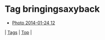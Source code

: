 <!--
title: Tag bringingsaxyback
date: 2020-06-28T15:26:59.406Z
tags:
-->
# Tag bringingsaxyback

 * [Photo 2014-01-24 12](74378222493.md)

| [Tags](tags.md) | [Top](index.md) |
